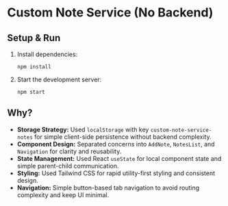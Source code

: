 # Custom Note Service (No Backend)

## Setup & Run

1. Install dependencies:
   ```
   npm install
   ```

2. Start the development server:
   ```
   npm start
   ```

## Why?

- **Storage Strategy:** Used `localStorage` with key `custom-note-service-notes` for simple client-side persistence without backend complexity.
- **Component Design:** Separated concerns into `AddNote`, `NotesList`, and `Navigation` for clarity and reusability.
- **State Management:** Used React `useState` for local component state and simple parent-child communication.
- **Styling:** Used Tailwind CSS for rapid utility-first styling and consistent design.
- **Navigation:** Simple button-based tab navigation to avoid routing complexity and keep UI minimal.

